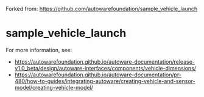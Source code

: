 Forked from: https://github.com/autowarefoundation/sample_vehicle_launch
# sample_vehicle_launch

For more information, see:
* https://autowarefoundation.github.io/autoware-documentation/release-v1.0_beta/design/autoware-interfaces/components/vehicle-dimensions/
* https://autowarefoundation.github.io/autoware-documentation/pr-480/how-to-guides/integrating-autoware/creating-vehicle-and-sensor-model/creating-vehicle-model/